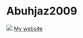 # Abuhjaz2009
![](https://images.pexels.com/photos/302304/pexels-photo-302304.jpeg?auto=compress&cs=tinysrgb&w=1260&h=750&dpr=1)
[My website](https://www.google.com)
